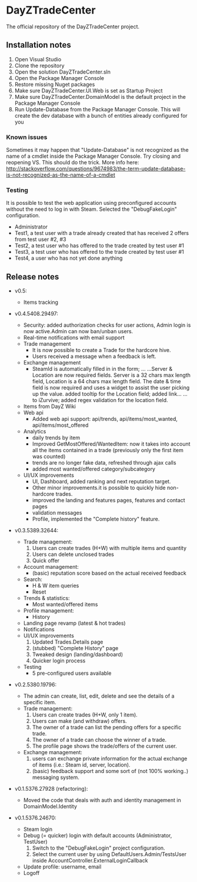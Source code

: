 DayZTradeCenter
===============

The official repository of the DayZTradeCenter project.

## Installation notes

1. Open Visual Studio
2. Clone the repository
3. Open the solution DayZTradeCenter.sln
4. Open the Package Manager Console
5. Restore missing Nuget packages
6. Make sure DayZTradeCenter.UI.Web is set as Startup Project
7. Make sure DayZTradeCenter.DomainModel is the default project in the Package Manager Console
8. Run Update-Database from the Package Manager Console. This will create the dev database with a bunch of entities already configured for you

### Known issues

Sometimes it may happen that "Update-Database" is not recognized as the name of a cmdlet inside the Package Manager Console. Try closing and reopening VS. This should do the trick. More info here: http://stackoverflow.com/questions/9674983/the-term-update-database-is-not-recognized-as-the-name-of-a-cmdlet

### Testing

It is possible to test the web application using preconfigured accounts without the need to log in with Steam. Selected the "DebugFakeLogin" configuration.

- Administrator
- Test1, a test user with a trade already created that has received 2 offers from test user #2, #3
- Test2, a test user who has offered to the trade created by test user #1
- Test3, a test user who has offered to the trade created by test user #1
- Test4, a user who has not yet done anything

## Release notes

- v0.5:
  - Items tracking

- v0.4.5408.29497:
  - Security: added authorization checks for user actions, Admin login is now active.Admin can now ban/unban users.
  - Real-time notifications with email support
  - Trade management
    - It is now possible to create a Trade for the hardcore hive.
    - Users received a message when a feedback is left.
  - Exchange management
    - SteamId is automatically filled in in the form; …
…Server & Location are now required fields. Server is a 32 chars max length field, Location is a 64 chars max length field. The date & time field is now required and uses a widget to assist the user picking up the value.
added tooltip for the Location field; added link…
… to iZurvive; added regex validation for the location field.
  - Items from DayZ Wiki
  - Web api
    - Added web api support: api/trends, api/items/most_wanted, api/items/most_offered
  - Analytics
    - daily trends by item
    - Improved GetMostOffered/WantedItem: now it takes into account all the items contained in a trade (previously only the first item was counted)
    - trends are no longer fake data, refreshed through ajax calls
    - added most wanted/offered category/subcategory
  - UI/UX improvements
    - UI, Dashboard, added ranking and next reputation target.
    - Other minor improvements.it is possible to quickly hide non-hardcore trades.
    - improved the landing and features pages, features and contact pages
    - validation messages
    - Profile, implemented the "Complete history" feature.

- v0.3.5389.32644:
  - Trade management:
    1. Users can create trades (H+W) with multiple items and quantity
    2. Users can delete unclosed trades
    3. Quick offer
  - Account management:
    - (basic) reputation score based on the actual received feedback
  - Search:
    - H & W item queries
    - Reset
  - Trends & statistics:
    - Most wanted/offered items
  - Profile management:
    - History
  - Landing page revamp (latest & hot trades)
  - Notifications
  - UI/UX improvements
    1. Updated Trades.Details page
    2. (stubbed) "Complete History" page
    3. Tweaked design (landing/dashboard)
    4. Quicker login process
  - Testing
    - 5 pre-configured users available

- v0.2.5380.19796:
  - The admin can create, list, edit, delete and see the details of a specific item.
  - Trade management:
    1. Users can create trades (H+W, only 1 item).
    2. Users can make (and withdraw) offers. 
    3. The owner of a trade can list the pending offers for a specific trade.
    4. The owner of a trade can choose the winner of a trade.
    3. The profile page shows the trade/offers of the current user.
  - Exchange management:
    1. users can exchange private information for the actual exchange of items (i.e.: Steam id, server, location).
    2. (basic) feedback support and some sort of (not 100% working..) messaging system.

- v0.1.5376.27928 (refactoring):
  - Moved the code that deals with auth and identity management in DomainModel.Identity

- v0.1.5376.24670:
  - Steam login
  - Debug (= quicker) login with default accounts (Administrator, TestUser)
    1. Switch to the "DebugFakeLogin" project configuration.
    2. Select the current user by using DefaultUsers.Admin/TestsUser inside AccountController.ExternalLoginCallback
  - Update profile: username, email
  - Logoff

